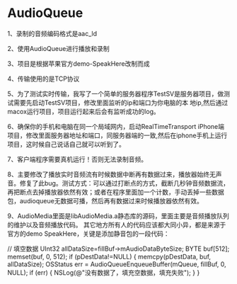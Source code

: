 # AudioQueue
1、录制的音频编码格式是aac_ld

2、使用AudioQueue进行播放和录制

3、项目是根据苹果官方demo-SpeakHere改制而成

4、传输使用的是TCP协议

5、为了测试实时传输，我写了一个简单的服务器程序TestSV是服务器项目，做测试需要先启动TestSV项目，修改里面监听的ip和端口为你电脑的本
地ip,然后通过macox运行项目，项目运行起来后会有监听成功的log。

6、确保你的手机和电脑在同一个局域网内，启动RealTimeTransport
iPhone端项目，修改里面服务器地址和端口，同服务器端的一致,然后在iphone手机上运行项目，这时候自己说话自己就可以听到了。

7、客户端程序需要真机运行！否则无法录制音频。

8、主要修改了播放实时音频流有时候数据中断再有数据过来，播放器始终无声音。修复了此bug。测试方式：可以通过打断点的方式，截断几秒钟音频数据流，再把断点去掉播放器依然有效；或者在程序里面加一个计数，手动丢掉一些数据包，audioqueue无数据可播，然后再有数据过来时候播放器依然有效。

9、AudioMedia里面是libAudioMedia.a静态库的源码，里面主要是音频播放队列的维护以及音频播放代码。
其它地方所有人的代码应该都大同小异，都是来源于官方的demo SpeakHere，关键是添加静音包的一段代码：

// 填空数据
UInt32 allDataSize=fillBuf->mAudioDataByteSize;
BYTE buf[512];
memset(buf, 0, 512);
if (pDestData!=NULL) {
    memcpy(pDestData, buf, allDataSize);
    OSStatus err = AudioQueueEnqueueBuffer(mQueue, fillBuf, 0, NULL);
    if (err)
    {
        NSLog(@"没有数据了，填充空数据，填充失败");
    }
}
